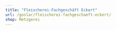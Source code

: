 ```yaml
---
title: "Fleischerei-Fachgeschäft Eckert"
url: /goslar/fleischerei-fachgeschaeft-eckert/
shop: Metzgerei
---
```

